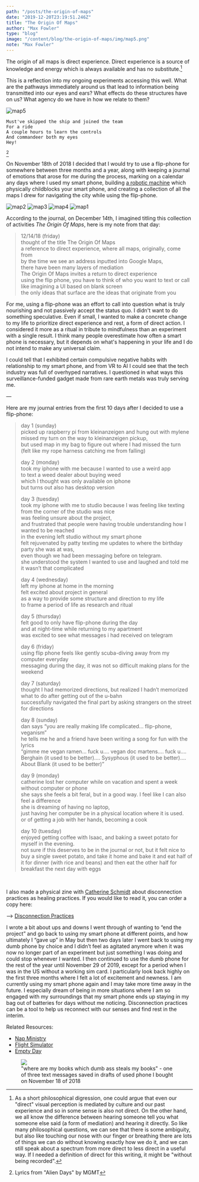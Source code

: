 ```yaml
---
path: "/posts/the-origin-of-maps"
date: "2019-12-20T23:19:51.246Z"
title: "The Origin Of Maps"
author: "Max Fowler"
type: "blog"
image: "/content/blog/the-origin-of-maps/img/map5.png"
note: "Max Fowler"
---
```


The origin of all maps is direct experience. Direct experience is a source of knowledge and energy which is always available and has no substitute.[^1] 

This is a reflection into my ongoing experiments accessing this well.
What are the pathways immediately around us that lead to information being transmitted into our eyes and ears? 
What effects do these structures have on us? 
What agency do we have in how we relate to them? 

![map5](img/map5.png)

```
Must've skipped the ship and joined the team
For a ride
A couple hours to learn the controls
And commandeer both my eyes
Hey!
```
[^2]

On November 18th of 2018
I decided that I would try to use a flip-phone for somewhere between three months and a year, 
along with keeping a journal of emotions that arose for me during the process, 
marking on a calendar any days where I used my smart phone, 
building [a robotic machine](http://mfowler.info/work/disconnection-practices) which physically childblocks your smart phone, 
and creating a collection of all the maps I drew for navigating the city while using the flip-phone.

![map2](img/map2.png)
![map3](img/map3.png)
![map4](img/map4.png)
![map1](img/map1.png)

According to the journal, on December 14th, I imagined titling this collection of activities _The Origin Of Maps_, here is my note from that day:

>12/14/18 (friday)  
>thought of the title The Origin Of Maps  
>a reference to direct experience, where all maps, originally, come from  
>by the time we see an address inputted into Google Maps,  
>there have been many layers of mediation   
>The Origin Of Maps invites a return to direct experience  
>using the flip phone, you have to think of who you want to text or call  
>like imagining a UI based on blank screen   
>the only ideas that surface are the ideas that originate from you  

For me, using a flip-phone was an effort to call into question what is truly nourishing
and not passively accept the status quo.
I didn't want to do something speculative. 
Even if small, I wanted to make a concrete change to my life to prioritize direct experience and rest, a form of direct action.
I considered it more as a ritual in tribute to mindfulness than an experiment with a single result. 
I think many people overestimate how often a smart phone is necessary,
but it depends on what's happening in your life and I do not intend to make any universal claim.

I could tell that I exhibited certain compulsive negative habits with relationship to my smart phone,
and from VR to AI I could see that the tech industry was full of overhyped narratives. 
I questioned in what ways this surveillance-funded gadget made from rare earth metals was truly serving me.

&mdash;

Here are my journal entries from the first 10 days after I decided to use a flip-phone:

>day 1 (sunday)  
>picked up raspberry pi from kleinanzeigen and hung out with mylene   
>missed my turn on the way to kleinanzeigen pickup,    
>but used map in my bag to figure out where I had missed the turn   
>(felt like my rope harness catching me from falling)   
>  
>day 2 (monday)  
>took my iphone with me because I wanted to use a weird app   
>to text a weed dealer about buying weed   
>which I thought was only available on iphone   
>but turns out also has desktop version   
>  
>day 3 (tuesday)  
>took my iphone with me to studio because I was feeling like texting from the corner of the studio was nice  
>was feeling unsure about the project,   
>and frustrated that people were having trouble understanding how I wanted to be reached   
>in the evening left studio without my smart phone  
>felt rejuvenated by patty texting me updates to where the birthday party she was at was,   
>even though we had been messaging before on telegram.   
>she understood the system I wanted to use and laughed and told me it wasn’t that complicated   
>  
>day 4 (wednesday)  
>left my iphone at home in the morning   
>felt excited about project in general  
>as a way to provide some structure and direction to my life   
>to frame a period of life as research and ritual   
>  
>day 5 (thursday)  
>felt good to only have flip-phone during the day     
>and at night-time while returning to my apartment  
>was excited to see what messages i had received on telegram  
>  
>day 6 (friday)  
>using flip phone feels like gently scuba-diving away from my computer everyday  
>messaging during the day, it was not so difficult making plans for the weekend   
>  
>day 7 (saturday)  
>thought I had memorized directions, but realized I hadn’t memorized what to do after getting out of the u-bahn   
>successfully navigated the final part by asking strangers on the street for directions    
>  
>day 8  (sunday)  
>dan says “you are really making life complicated… flip-phone, veganism”  
>he tells me he and a friend have been writing a song for fun with the lyrics  
>“gimme me vegan ramen… fuck u…. vegan doc martens…. fuck u….  
>Berghain (it used to be better)…. 
>Sysyphous (it used to be better)….  
>About Blank (it used to be better)”   
>  
>day 9 (monday)  
>catherine lost her computer while on vacation and spent a week without computer or phone  
>she says she feels a bit feral, but in a good way. I feel like I can also feel a difference   
>she is dreaming of having no laptop,  
>just having her computer be in a physical location where it is used.  
>or of getting a job with her hands, becoming a cook   
>  
>day 10 (tuesday)  
>enjoyed getting coffee with Isaac, and baking a sweet potato for myself in the evening.  
>not sure if this deserves to be in the journal or not, but it felt nice to buy a single sweet potato, and take it home and bake it and eat half of it for dinner (with rice and beans) and then eat the other half for breakfast the next day with eggs  

<br/>

I also made a physical zine with <a href="http://cath.land">Catherine Schmidt</a> about
disconnection practices as healing practices. If you would like to read it, you can order a copy here:

--> [Disconnection Practices](/zines/disconnection-practices) 

I wrote a bit about ups and downs I went through of wanting to “end the project” and go back to using my smart phone at different points, and how ultimately I “gave up” in May but then two days later I went back to using my dumb phone by choice and I didn’t feel as agitated anymore when it was now no longer part of an experiment but just something I was doing and could stop whenever I wanted. 
I then continued to use the dumb phone for the rest of the year until November 29 of 2019, except for a period when I was in the US without a working sim card. 
I particularly look back highly on the first three months where I felt a lot of excitement and newness. 
I am currently using my smart phone again and I may take more time away in the future. 
I especially dream of being in more situations where I am so engaged with my surroundings that my smart phone ends 
up staying in my bag out of batteries for days without me noticing. Disconnection practices can be a tool to help us reconnect with our senses and find rest in the interim.

Related Resources:

- [Nap Ministry](https://www.instagram.com/thenapministry/) 
- [Flight Simulator](https://flightsimulator.soft.works/)
- [Empty Day](https://emptyday.today/) 


<figure class="dumbPhoneWrapper" style="{{'maxWidth':'500px', 'display': 'flex', 'margin':'auto', 'margin-top': '20px'}}">
    <img src="/content/blog/the-origin-of-maps/img/dumb-phone.png" className="figureImage" style="{{'width': '100%'}}" />
    <figcaption>"where are my books which dumb ass steals my books" - one of three text messages saved in drafts of used phone I bought on November 18 of 2018</figcaption>
</figure>


[^1]: As a short philosophical digression, one could argue that even our "direct" visual perception is mediated by culture and our past experience and so in some sense is also not direct. On the other hand, we all know the difference between hearing someone tell you what someone else said (a form of mediation) and hearing it directly. So like many philosophical questions, we can see that there is some ambiguity, but also like touching our nose with our finger or breathing there are lots of things we can do without knowing exactly how we do it, and we can still speak about a spectrum from more direct to less direct in a useful way. If I needed a definition of direct for this writing, it might be "without being recorded".   
[^2]: Lyrics from "Alien Days" by MGMT